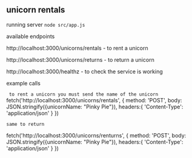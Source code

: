 ## unicorn rentals

running server
`node src/app.js`

available endpoints

http://localhost:3000/unicorns/rentals - to rent a unicorn

http://localhost:3000/unicorns/returns - to return a unicorn

http://localhost:3000/healthz - to check the service is working

example calls

` to rent a unicorn you must send the name of the unicorn`
fetch('http://localhost:3000/unicorns/rentals', {
  method: 'POST',
  body: JSON.stringify({unicornName: "Pinky Pie"}),
  headers:{
    'Content-Type': 'application/json'
  }
})

` same to return `

fetch('http://localhost:3000/unicorns/renturns', {
  method: 'POST',
  body: JSON.stringify({unicornName: "Pinky Pie"}),
  headers:{
    'Content-Type': 'application/json'
  }
})
